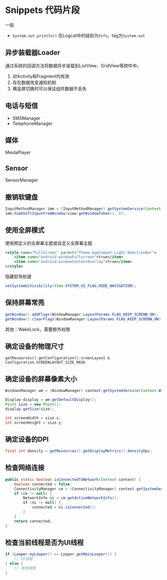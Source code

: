 # Snippets 代码片段

一般

- `System.out.println()` 在Logcat中的级别为`Info`，tag为`System.out`

## 异步装载器Loader

通过系统的回调方法将数据异步装载到ListView、GridView等控件中。

1. 对Activity和Fragment均有效
2. 存在数据改变通知机制
3. 横竖屏切换时可以保证组件数据不丢失

## 电话与短信

- SMSManager
- TelephoneManager

## 媒体

MeidaPlayer

## Sensor

SensorManager

## 撤销软键盘

```java
InputMethodManager imm = (InputMethodManager) getSystemService(Context.INPUT_METHOD_SERVICE);
imm.hideSoftInputFromWindow(view.getWindowToken(), 0);
```

## 使用全屏模式

使用预定义的全屏幕主题或自定义全屏幕主题

```xml
<style name="FullScreen" parent="Theme.AppCompat.Light.NoActionBar">
    <item name="android:windowFullscreen">true</item>
    <item name="android:windowContentOverlay">true</item>
</style>
```

隐藏软导航键

```java
setSystemUiVisibility(View.SYSTEM_UI_FLAG_HIDE_NAVIGATION);
```

## 保持屏幕常亮

```java
getWindow().addFlags(WindowManager.LayoutParams.FLAG_KEEP_SCRENN_ON);
getWindow().clearFlags(WindowManager.LayoutParams.FLAG_KEEP_SCRENN_ON);
```

其他：WakeLock，需要额外权限

## 确定设备的物理尺寸

`getResources().getConfiguration().sreenLayout & Configuration.SCREENLAYOUT_SIZE_MASK`

## 确定设备的屏幕像素大小

```java
WindowsManager wm = (WindowManager) context.getSystemService(Context.WINDOWS_SERVICE);

Display display = wm.getDefaultDisplay();
Point size = new Point();
display.getSize(size);

int screenWidth = size.x;
int screenHeight = size.y;
```

## 确定设备的DPI

```java
final int density = getResources().getDisplayMetrics().densityDpi;
```

## 检查网络连接

```java
public static boolean isConnectedToNetwork(Context context) {
    boolean connected = false;
    ConnectivityManager cm = (ConnectivityManager) context.getSystemService(Context.CONNECTIVITY_SERVICE);
    if (cm != null) {
        NetworkInfo ni = cm.getActiveNetworkInfo();
        if (ni != null) {
            connected = ni.isConnected();
        }
    }
    return connected;
}
```

## 检查当前线程是否为UI线程

```java
if (Looper.myLooper() == Looper.getMainLooper()) {
    // UI线程
} else {
    // 其他线程
}
```
